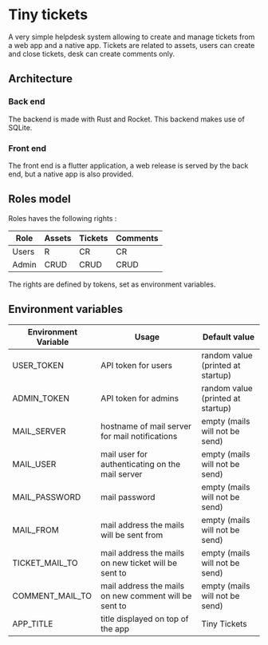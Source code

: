 # Tiny tickets

A very simple helpdesk system allowing to create and manage tickets from a web app and a native app.
Tickets are related to assets, users can create and close tickets, desk can create comments only.

## Architecture

### Back end

The backend is made with Rust and Rocket.
This backend makes use of SQLite.

### Front end

The front end is a flutter application, a web release is served by the back end, but a native app is also provided.

## Roles model

Roles haves the following rights :

| Role  | Assets | Tickets | Comments |
| ----- | ------ | ------- | -------- |
| Users | R      | CR      | CR       |
| Admin | CRUD   | CRUD    | CRUD     |

The rights are defined by tokens, set as environment variables.

## Environment variables

| Environment Variable | Usage                                                 | Default value                     |
| -------------------- | ----------------------------------------------------- | --------------------------------- |
| USER_TOKEN           | API token for users                                   | random value (printed at startup) |
| ADMIN_TOKEN          | API token for admins                                  | random value (printed at startup) |
| MAIL_SERVER          | hostname of mail server for mail notifications        | empty (mails will not be send)    |
| MAIL_USER            | mail user for authenticating on the mail server       | empty (mails will not be send)    |
| MAIL_PASSWORD        | mail password                                         | empty (mails will not be send)    |
| MAIL_FROM            | mail address the mails will be sent from              | empty (mails will not be send)    |
| TICKET_MAIL_TO       | mail address the mails on new ticket will be sent to  | empty (mails will not be send)    |
| COMMENT_MAIL_TO      | mail address the mails on new comment will be sent to | empty (mails will not be send)    |
| APP_TITLE            | title displayed on top of the app                     | Tiny Tickets                      |
